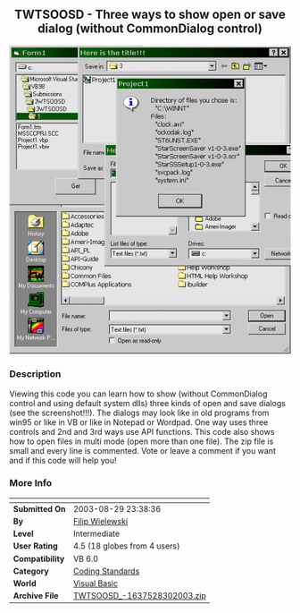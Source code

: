 ﻿<div align="center">

## TWTSOOSD \- Three ways to show open or save dialog \(without CommonDialog control\)

<img src="PIC2003830736401440.gif">
</div>

### Description

Viewing this code you can learn how to show (without CommonDialog control and using default system dlls) three kinds of open and save dialogs (see the screenshot!!!). The dialogs may look like in old programs from win95 or like in VB or like in Notepad or Wordpad. One way uses three controls and 2nd and 3rd ways use API functions. This code also shows how to open files in multi mode (open more than one file). The zip file is small and every line is commented. Vote or leave a comment if you want and if this code will help you!
 
### More Info
 


<span>             |<span>
---                |---
**Submitted On**   |2003-08-29 23:38:36
**By**             |[Filip Wielewski](https://github.com/Planet-Source-Code/PSCIndex/blob/master/ByAuthor/filip-wielewski.md)
**Level**          |Intermediate
**User Rating**    |4.5 (18 globes from 4 users)
**Compatibility**  |VB 6\.0
**Category**       |[Coding Standards](https://github.com/Planet-Source-Code/PSCIndex/blob/master/ByCategory/coding-standards__1-43.md)
**World**          |[Visual Basic](https://github.com/Planet-Source-Code/PSCIndex/blob/master/ByWorld/visual-basic.md)
**Archive File**   |[TWTSOOSD\_\-1637528302003\.zip](https://github.com/Planet-Source-Code/filip-wielewski-twtsoosd-three-ways-to-show-open-or-save-dialog-without-commondialog-contr__1-48087/archive/master.zip)








